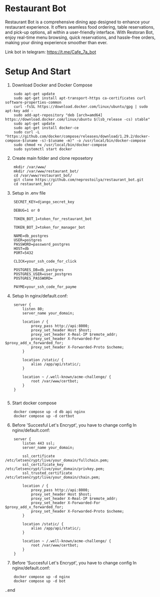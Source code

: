 #  Restaurant Bot

Restaurant Bot is a comprehensive dining app designed to enhance your restaurant experience. 
It offers seamless food ordering, table reservations, and pick-up options, all within a user-friendly interface. 
With Restoran Bot, enjoy real-time menu browsing, quick reservations, and hassle-free orders, making your dining experience smoother than ever.


Link bot in telegram: https://t.me/Cafe_7a_bot

#  Setup And Start 

1. Download Docker and Docker Compose

```
    sudo apt-get update
    sudo apt-get install apt-transport-https ca-certificates curl software-properties-common
    curl -fsSL https://download.docker.com/linux/ubuntu/gpg | sudo apt-key add -
    sudo add-apt-repository "deb [arch=amd64] https://download.docker.com/linux/ubuntu $(lsb_release -cs) stable"
    sudo apt-get update
    sudo apt-get install docker-ce
    sudo curl -L "https://github.com/docker/compose/releases/download/1.29.2/docker-compose-$(uname -s)-$(uname -m)" -o /usr/local/bin/docker-compose
    sudo chmod +x /usr/local/bin/docker-compose
    sudo systemctl start docker
```


2. Create main folder and clone reposetory

```
    mkdir /var/www/ 
    mkdir /var/www/restaurant_bot/
    cd /var/www/restaurant_bot/
    git clone https://github.com/neprostoilya/restaurant_bot.git
    cd restaurant_bot/
```

3. Setup in .env file


```
    SECRET_KEY=django_secret_key
    
    DEBUG=1 or 0 
    
    TOKEN_BOT_1=token_for_restaurant_bot
    
    TOKEN_BOT_2=token_for_manager_bot
    
    NAME=db_postgres
    USER=postgres
    PASSWORD=password_postgres
    HOST=db
    PORT=5432
    
    CLICK=your_ssh_code_for_click
    
    POSTGRES_DB=db_postgres
    POSTGRES_USER=user_postgres
    POSTGRES_PASSWORD=
    
    PAYME=your_ssh_code_for_payme
```

   
4. Setup In nginx/default.conf:

```
    server {
        listen 80;
        server_name your_domain;
    
        location / {
            proxy_pass http://api:8000;
            proxy_set_header Host $host;
            proxy_set_header X-Real-IP $remote_addr;
            proxy_set_header X-Forwarded-For $proxy_add_x_forwarded_for;
            proxy_set_header X-Forwarded-Proto $scheme;
        }
    
        location /static/ {
            alias /app/api/static/;
        }
    
        location ~ /.well-known/acme-challenge/ {
            root /var/www/certbot;
        }
    }
    
```

5. Start docker compose

```
    docker compose up -d db api nginx
    docker compose up -d certbot
```

6. Before 'Succesful Let's Encrypt', you have to change config In nginx/default.conf: 

```
    server {
        listen 443 ssl;
        server_name your_domain;

        ssl_certificate     /etc/letsencrypt/live/your_domain/fullchain.pem;
        ssl_certificate_key /etc/letsencrypt/live/your_domain/privkey.pem;
        ssl_trusted_certificate /etc/letsencrypt/live/your_domain/chain.pem;

        location / {
            proxy_pass http://api:8000;
            proxy_set_header Host $host;
            proxy_set_header X-Real-IP $remote_addr;
            proxy_set_header X-Forwarded-For $proxy_add_x_forwarded_for;
            proxy_set_header X-Forwarded-Proto $scheme;
        }

        location /static/ {
            alias /app/api/static/;
        }

        location ~ /.well-known/acme-challenge/ {
            root /var/www/certbot;
        }
    }
```

7. Before 'Succesful Let's Encrypt', you have to change config In nginx/default.conf: 

```
    docker compose up -d nginx
    docker compose up -d bot
```

..end 
